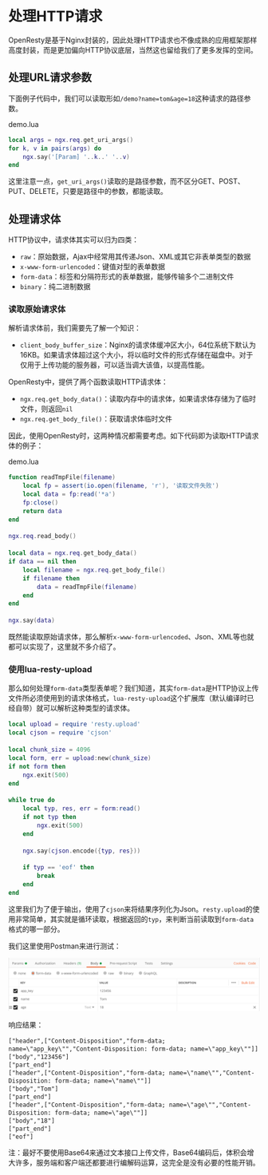 # 处理HTTP请求

OpenResty是基于Nginx封装的，因此处理HTTP请求也不像成熟的应用框架那样高度封装，而是更加偏向HTTP协议底层，当然这也留给我们了更多发挥的空间。

## 处理URL请求参数

下面例子代码中，我们可以读取形如`/demo?name=tom&age=18`这种请求的路径参数。

demo.lua
```lua
local args = ngx.req.get_uri_args()
for k, v in pairs(args) do
	ngx.say('[Param] '..k..' '..v)
end
```

这里注意一点，`get_uri_args()`读取的是路径参数，而不区分GET、POST、PUT、DELETE，只要是路径中的参数，都能读取。

## 处理请求体

HTTP协议中，请求体其实可以归为四类：

* `raw`：原始数据，Ajax中经常用其传递Json、XML或其它非表单类型的数据
* `x-www-form-urlencoded`：键值对型的表单数据
* `form-data`：标签和分隔符形式的表单数据，能够传输多个二进制文件
* `binary`：纯二进制数据

### 读取原始请求体

解析请求体前，我们需要先了解一个知识：

* `client_body_buffer_size`：Nginx的请求体缓冲区大小，64位系统下默认为16KB。如果请求体超过这个大小，将以临时文件的形式存储在磁盘中。对于仅用于上传功能的服务器，可以适当调大该值，以提高性能。

OpenResty中，提供了两个函数读取HTTP请求体：

* `ngx.req.get_body_data()`：读取内存中的请求体，如果请求体存储为了临时文件，则返回`nil`
* `ngx.req.get_body_file()`：获取请求体临时文件

因此，使用OpenResty时，这两种情况都需要考虑。如下代码即为读取HTTP请求体的例子：

demo.lua
```lua
function readTmpFile(filename)
	local fp = assert(io.open(filename, 'r'), '读取文件失败')
	local data = fp:read('*a')
	fp:close()
	return data
end

ngx.req.read_body()

local data = ngx.req.get_body_data()
if data == nil then
	local filename = ngx.req.get_body_file()
	if filename then
		data = readTmpFile(filename)
	end
end

ngx.say(data)
```

既然能读取原始请求体，那么解析`x-www-form-urlencoded`、Json、XML等也就都可以实现了，这里就不多介绍了。

### 使用lua-resty-upload

那么如何处理`form-data`类型表单呢？我们知道，其实`form-data`是HTTP协议上传文件所必须使用到的请求体格式，`lua-resty-upload`这个扩展库（默认编译时已经自带）就可以解析这种类型的请求体。

```lua
local upload = require 'resty.upload'
local cjson = require 'cjson'

local chunk_size = 4096
local form, err = upload:new(chunk_size)
if not form then
	ngx.exit(500)
end

while true do
	local typ, res, err = form:read()
	if not typ then
		ngx.exit(500)
	end
	
	ngx.say(cjson.encode({typ, res}))
	
	if typ == 'eof' then
		break
	end
end
```

这里我们为了便于输出，使用了`cjson`来将结果序列化为Json。`resty.upload`的使用非常简单，其实就是循环读取，根据返回的`typ`，来判断当前读取到`form-data`格式的哪一部分。

我们这里使用Postman来进行测试：

![](res/1.png)

响应结果：

```
["header",["Content-Disposition","form-data; name=\"app_key\"","Content-Disposition: form-data; name=\"app_key\""]]
["body","123456"]
["part_end"]
["header",["Content-Disposition","form-data; name=\"name\"","Content-Disposition: form-data; name=\"name\""]]
["body","Tom"]
["part_end"]
["header",["Content-Disposition","form-data; name=\"age\"","Content-Disposition: form-data; name=\"age\""]]
["body","18"]
["part_end"]
["eof"]
```

注：最好不要使用Base64来通过文本接口上传文件，Base64编码后，体积会增大许多，服务端和客户端还都要进行编解码运算，这完全是没有必要的性能开销。
